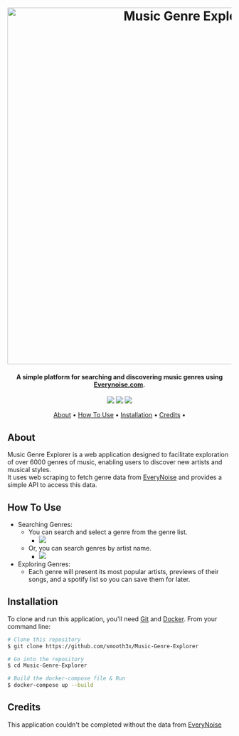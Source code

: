<h1 align="center">
<img src="https://i.ibb.co/9ynJnTh/logo.png" alt="Music Genre Explorer" width="800">
</h1>

<h4 align="center">A simple platform for searching and discovering music genres using <a href="http://everynoise.com">Everynoise.com</a>.</h4>

<p align="center">
  <a href="https://www.python.org/"><img src="https://img.shields.io/badge/-Python-yellow?style=for-the-badge&logo=Python&logoColor=white"></a>
  <a href="https://fastapi.tiangolo.com/"><img src="https://img.shields.io/badge/FastAPI-005571?style=for-the-badge&logo=fastapi"></a>
  <a href="https://streamlit.io/"><img src="https://img.shields.io/badge/-Streamlit-FF4B4B?style=for-the-badge&logo=streamlit&logoColor=white"></a>
</p>

<p align="center">
  <a href="#About">About</a> •
  <a href="#how-to-use">How To Use</a> •
  <a href="#installation">Installation</a> •
  <a href="#credits">Credits</a> •
</p>

## About

Music Genre Explorer is a web application designed to facilitate exploration of over 6000 genres of music, enabling users to discover new artists and musical styles. <br />
It uses web scraping to fetch genre data from [EveryNoise](https://everynoise.com/) and provides a simple API to access this data.

## How To Use

- Searching Genres:
  - You can search and select a genre from the genre list.
    - <img src="https://pouch.jumpshare.com/preview/-bRXRDGJ1QivZi_hCLz4LRTRTgubiC3WYm0BK7yhaAqaDA69EaFpivcEq9hyK_hxt4eIeRAytGBN7ouYLN-ePsGv3oxlRWXwN0RlZ6Ir9Ug" style="text-align: left;">
  - Or, you can search genres by artist name.
    - <img src="https://pouch.jumpshare.com/preview/Pbaqp6fkBAoIXayIlgB4WO42jWS3Z2ztAnJ5DLaz7bcxU3-iZHQx19hQNMjiuEift4eIeRAytGBN7ouYLN-ePpAZFgxNutZEWoBfLrVWebA" style="text-align: left;">
- Exploring Genres:
  - Each genre will present its most popular artists, previews of their songs, and a spotify list so you can save them for later.

## Installation

To clone and run this application, you'll need [Git](https://git-scm.com) and [Docker](https://www.docker.com/products/docker-desktop/). From your command line:

```bash
# Clone this repository
$ git clone https://github.com/smooth3x/Music-Genre-Explorer

# Go into the repository
$ cd Music-Genre-Explorer

# Build the docker-compose file & Run
$ docker-compose up --build
```

## Credits

This application couldn't be completed without the data from [EveryNoise](https://everynoise.com)
